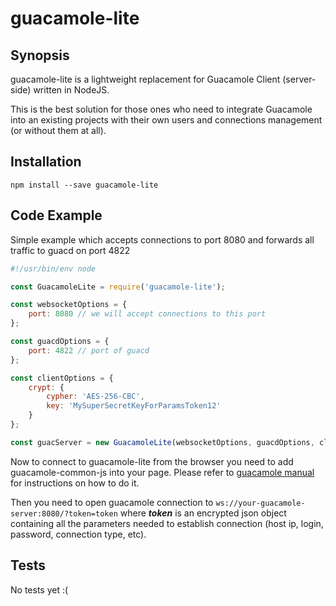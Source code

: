 # guacamole-lite

## Synopsis

guacamole-lite is a lightweight replacement for Guacamole Client (server-side) written in NodeJS.

This is the best solution for those ones who need to integrate Guacamole into an existing projects with their own users
and connections management (or without them at all).

## Installation

```
npm install --save guacamole-lite
```

## Code Example

Simple example which accepts connections to port 8080 and forwards all traffic to guacd on port 4822

```javascript
#!/usr/bin/env node

const GuacamoleLite = require('guacamole-lite');

const websocketOptions = {
    port: 8080 // we will accept connections to this port
};

const guacdOptions = {
    port: 4822 // port of guacd
};

const clientOptions = {
    crypt: {
        cypher: 'AES-256-CBC',
        key: 'MySuperSecretKeyForParamsToken12'
    }
};

const guacServer = new GuacamoleLite(websocketOptions, guacdOptions, clientOptions);
```

Now to connect to guacamole-lite from the browser you need to add guacamole-common-js into your page. Please refer to 
[guacamole manual](http://guacamole.incubator.apache.org/doc/gug/guacamole-common-js.html) for instructions on how to 
do it.

Then you need to open guacamole connection to 
``
ws://your-guacamole-server:8080/?token=token
``
where ***token*** is an encrypted json object containing all the parameters needed to establish connection (host ip, login, password, connection type, etc).


## Tests

No tests yet :(

